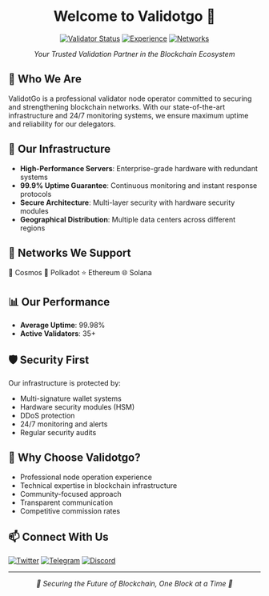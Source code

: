 <div align="center">
  
# Welcome to Validotgo 🚀

[![Validator Status](https://img.shields.io/badge/Validator-Active-success)](https://github.com/validotgo)
[![Experience](https://img.shields.io/badge/Experience-3%2B%20Years-blue)](https://github.com/validotgo)
[![Networks](https://img.shields.io/badge/Active%20Networks-10%2B-orange)](https://github.com/validotgo)

*Your Trusted Validation Partner in the Blockchain Ecosystem*

</div>

## 🔗 Who We Are

ValidotGo is a professional validator node operator committed to securing and strengthening blockchain networks. With our state-of-the-art infrastructure and 24/7 monitoring systems, we ensure maximum uptime and reliability for our delegators.

## 💫 Our Infrastructure

- **High-Performance Servers**: Enterprise-grade hardware with redundant systems
- **99.9% Uptime Guarantee**: Continuous monitoring and instant response protocols
- **Secure Architecture**: Multi-layer security with hardware security modules
- **Geographical Distribution**: Multiple data centers across different regions

## 🌟 Networks We Support
🔵 Cosmos 🔸 Polkadot ⭐ Ethereum
🌐 Solana 


## 📊 Our Performance

- **Average Uptime**: 99.98%
- **Active Validators**: 35+

## 🛡️ Security First

Our infrastructure is protected by:
- Multi-signature wallet systems
- Hardware security modules (HSM)
- DDoS protection
- 24/7 monitoring and alerts
- Regular security audits

## 🤝 Why Choose Validotgo?

- Professional node operation experience
- Technical expertise in blockchain infrastructure
- Community-focused approach
- Transparent communication
- Competitive commission rates

## 📫 Connect With Us

[![Twitter](https://img.shields.io/badge/Twitter-1DA1F2?style=for-the-badge&logo=twitter&logoColor=white)](https://twitter.com/validotgo)
[![Telegram](https://img.shields.io/badge/Telegram-2CA5E0?style=for-the-badge&logo=telegram&logoColor=white)](https://t.me/validotgo)
[![Discord](https://img.shields.io/badge/Discord-7289DA?style=for-the-badge&logo=discord&logoColor=white)](https://discordapp.com/users/182287056414703616/)

---

<div align="center">

*🌟 Securing the Future of Blockchain, One Block at a Time 🌟*

</div>
